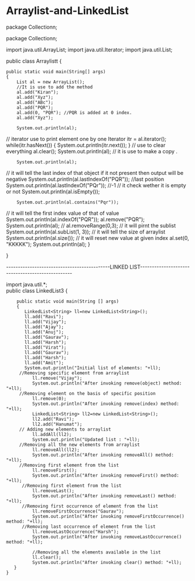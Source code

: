 # Arraylist-and-LinkedList

package Collectionn;

package Collectionn;

import java.util.ArrayList;
import java.util.Iterator;
import java.util.List;

public class Arraylistt {

	public static void main(String[] args) 
	{
		List al = new ArrayList();
		//It is use to add the method
		al.add("Kiran");
		al.add("Xyz");
		al.add("ABc");
		al.add("PQR");
		al.add(0, "PQR"); //PQR is added at 0 index.
		al.add("Xyz");
		
		System.out.println(al);
//		iterator use to print element one by one
		Iterator itr = al.iterator();
		while(itr.hasNext())
		{
			System.out.println(itr.next());
		}
//		use to clear everything
		al.clear();
		System.out.println(al);
//		it is use to make a copy .
				
		System.out.println(al);
//		it will tell the last index of that object if it not present then output will be negative
		System.out.println(al.lastIndexOf("PQR")); //last position
		System.out.println(al.lastIndexOf("PQr")); //-1
//		it check wether it is empty or not
		System.out.println(al.isEmpty());
		
		System.out.println(al.contains("Pqr"));
//		it will tell the first index value of that of value
		System.out.println(al.indexOf("PQR"));
		al.remove("PQR");
		System.out.println(al);
//		al.removeRange(0,3);
//		it will pirnt the sublist
		System.out.println(al.subList(1, 3));
//		 	 it will tell the size of arraylist
		System.out.println(al.size());
//		it will reset new value at given index
		al.set(0, "KKKKK");
		System.out.println(al);
	}
	

}




--------------------------------------------LINKED LIST-------------------------------------------------




import java.util.*;  
public class LinkedList3 {  
  
        public static void main(String [] args)  
        {  
           LinkedList<String> ll=new LinkedList<String>();  
           ll.add("Ravi");  
           ll.add("Vijay");  
           ll.add("Ajay");  
           ll.add("Anuj");  
           ll.add("Gaurav");  
           ll.add("Harsh");  
           ll.add("Virat");  
           ll.add("Gaurav");  
           ll.add("Harsh");  
           ll.add("Amit");  
           System.out.println("Initial list of elements: "+ll);  
         //Removing specific element from arraylist  
              ll.remove("Vijay");  
              System.out.println("After invoking remove(object) method: "+ll);   
         //Removing element on the basis of specific position  
              ll.remove(0);  
              System.out.println("After invoking remove(index) method: "+ll);   
              LinkedList<String> ll2=new LinkedList<String>();  
              ll2.add("Ravi");  
              ll2.add("Hanumat");  
         // Adding new elements to arraylist  
              ll.addAll(ll2);  
              System.out.println("Updated list : "+ll);   
         //Removing all the new elements from arraylist  
              ll.removeAll(ll2);  
              System.out.println("After invoking removeAll() method: "+ll);   
         //Removing first element from the list  
              ll.removeFirst();  
              System.out.println("After invoking removeFirst() method: "+ll);  
          //Removing first element from the list  
              ll.removeLast();  
              System.out.println("After invoking removeLast() method: "+ll);  
          //Removing first occurrence of element from the list  
              ll.removeFirstOccurrence("Gaurav");  
              System.out.println("After invoking removeFirstOccurrence() method: "+ll);  
          //Removing last occurrence of element from the list  
              ll.removeLastOccurrence("Harsh");  
              System.out.println("After invoking removeLastOccurrence() method: "+ll);  
  
              //Removing all the elements available in the list       
              ll.clear();  
              System.out.println("After invoking clear() method: "+ll);   
       }  
    }  
